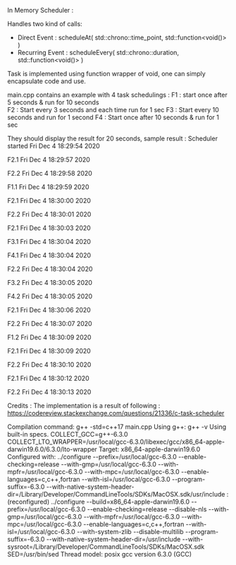 In Memory Scheduler :

Handles two kind of calls:
- Direct Event : scheduleAt( std::chrono::time_point, std::function<void()> )
- Recurring Event : scheduleEvery( std::chrono::duration, std::function<void()> )

Task is implemented using function wrapper of void, one can simply encapsulate
code and use.

main.cpp contains an example with 4 task schedulings :
F1 : start once after 5 seconds & run for 10 seconds  
F2 : Start every 3 seconds and each time run for 1 sec 
F3 : Start every 10 seconds and run for 1 second
F4 : Start once after 10 seconds & run for 1 sec

They should display the result for 20 seconds, sample result :
Scheduler started Fri Dec  4 18:29:54 2020

F2.1 Fri Dec  4 18:29:57 2020

F2.2 Fri Dec  4 18:29:58 2020

F1.1 Fri Dec  4 18:29:59 2020

F2.1 Fri Dec  4 18:30:00 2020

F2.2 Fri Dec  4 18:30:01 2020

F2.1 Fri Dec  4 18:30:03 2020

F3.1 Fri Dec  4 18:30:04 2020

F4.1 Fri Dec  4 18:30:04 2020

F2.2 Fri Dec  4 18:30:04 2020

F3.2 Fri Dec  4 18:30:05 2020

F4.2 Fri Dec  4 18:30:05 2020

F2.1 Fri Dec  4 18:30:06 2020

F2.2 Fri Dec  4 18:30:07 2020

F1.2 Fri Dec  4 18:30:09 2020

F2.1 Fri Dec  4 18:30:09 2020

F2.2 Fri Dec  4 18:30:10 2020

F2.1 Fri Dec  4 18:30:12 2020

F2.2 Fri Dec  4 18:30:13 2020


Credits :
The implementation is a result of following : 
https://codereview.stackexchange.com/questions/21336/c-task-scheduler

Compilation command: 
g++ -std=c++17 main.cpp
Using g++: g++ -v
Using built-in specs.
COLLECT_GCC=g++-6.3.0
COLLECT_LTO_WRAPPER=/usr/local/gcc-6.3.0/libexec/gcc/x86_64-apple-darwin19.6.0/6.3.0/lto-wrapper
Target: x86_64-apple-darwin19.6.0
Configured with: ../configure --prefix=/usr/local/gcc-6.3.0 --enable-checking=release --with-gmp=/usr/local/gcc-6.3.0 --with-mpfr=/usr/local/gcc-6.3.0 --with-mpc=/usr/local/gcc-6.3.0 --enable-languages=c,c++,fortran --with-isl=/usr/local/gcc-6.3.0 --program-suffix=-6.3.0 --with-native-system-header-dir=/Library/Developer/CommandLineTools/SDKs/MacOSX.sdk/usr/include : (reconfigured) ../configure --build=x86_64-apple-darwin19.6.0 --prefix=/usr/local/gcc-6.3.0 --enable-checking=release --disable-nls --with-gmp=/usr/local/gcc-6.3.0 --with-mpfr=/usr/local/gcc-6.3.0 --with-mpc=/usr/local/gcc-6.3.0 --enable-languages=c,c++,fortran --with-isl=/usr/local/gcc-6.3.0 --with-system-zlib --disable-multilib --program-suffix=-6.3.0 --with-native-system-header-dir=/usr/include --with-sysroot=/Library/Developer/CommandLineTools/SDKs/MacOSX.sdk SED=/usr/bin/sed
Thread model: posix
gcc version 6.3.0 (GCC) 

